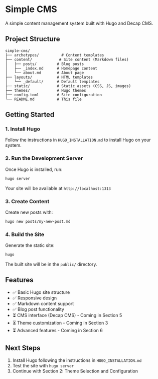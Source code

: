 # Simple CMS

A simple content management system built with Hugo and Decap CMS.

## Project Structure

```
simple-cms/
├── archetypes/          # Content templates
├── content/            # Site content (Markdown files)
│   ├── posts/         # Blog posts
│   ├── _index.md      # Homepage content
│   └── about.md       # About page
├── layouts/           # HTML templates
│   └── _default/      # Default templates
├── static/            # Static assets (CSS, JS, images)
├── themes/            # Hugo themes
├── config.toml        # Site configuration
└── README.md          # This file
```

## Getting Started

### 1. Install Hugo

Follow the instructions in `HUGO_INSTALLATION.md` to install Hugo on your system.

### 2. Run the Development Server

Once Hugo is installed, run:

```bash
hugo server
```

Your site will be available at `http://localhost:1313`

### 3. Create Content

Create new posts with:

```bash
hugo new posts/my-new-post.md
```

### 4. Build the Site

Generate the static site:

```bash
hugo
```

The built site will be in the `public/` directory.

## Features

- ✅ Basic Hugo site structure
- ✅ Responsive design
- ✅ Markdown content support
- ✅ Blog post functionality
- ⏳ CMS interface (Decap CMS) - Coming in Section 5
- ⏳ Theme customization - Coming in Section 3
- ⏳ Advanced features - Coming in Section 6

## Next Steps

1. Install Hugo following the instructions in `HUGO_INSTALLATION.md`
2. Test the site with `hugo server`
3. Continue with Section 2: Theme Selection and Configuration